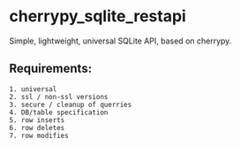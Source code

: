 # cherrypy_sqlite_restapi

Simple, lightweight, universal SQLite API, based on cherrypy.

## Requirements:
    1. universal
    2. ssl / non-ssl versions
    3. secure / cleanup of querries
    4. DB/table specification
    5. row inserts
    6. row deletes
    7. row modifies
